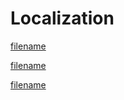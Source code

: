 # Localization

[filename](/general.md ":include")

[filename](/avail_locales.md ":include")

[filename](/advanced.md ":include")
